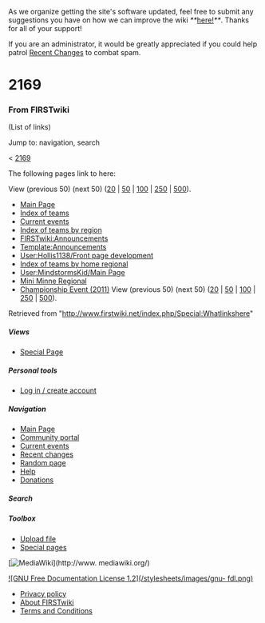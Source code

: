 As we organize getting the site's software updated, feel free to submit any
suggestions you have on how we can improve the wiki
_**_[here!](/index.php/User:Hallry/Suggestions "User:Hallry/Suggestions"
)_**_. Thanks for all of your support!

If you are an administrator, it would be greatly appreciated if you could help
patrol [Recent Changes](/index.php/Special:Recentchanges
"Special:Recentchanges" ) to combat spam.

# 2169

### From FIRSTwiki

(List of links)

Jump to: navigation, search

&lt; [2169](/index.php?title=2169&redirect=no "2169" )  

The following pages link to here:

View (previous 50) (next 50)
([20](/index.php?title=Special:Whatlinkshere/2169&limit=20&from=0
"Special:Whatlinkshere/2169" ) |
[50](/index.php?title=Special:Whatlinkshere/2169&limit=50&from=0
"Special:Whatlinkshere/2169" ) |
[100](/index.php?title=Special:Whatlinkshere/2169&limit=100&from=0
"Special:Whatlinkshere/2169" ) |
[250](/index.php?title=Special:Whatlinkshere/2169&limit=250&from=0
"Special:Whatlinkshere/2169" ) |
[500](/index.php?title=Special:Whatlinkshere/2169&limit=500&from=0
"Special:Whatlinkshere/2169" )).

  * [Main Page](/index.php/Main_Page "Main Page" )
  * [Index of teams](/index.php/Index_of_teams "Index of teams" )
  * [Current events](/index.php/Current_events "Current events" )
  * [Index of teams by region](/index.php/Index_of_teams_by_region "Index of teams by region" )
  * [FIRSTwiki:Announcements](/index.php/FIRSTwiki:Announcements "FIRSTwiki:Announcements" )
  * [Template:Announcements](/index.php/Template:Announcements "Template:Announcements" )
  * [User:Hollis1138/Front page development](/index.php/User:Hollis1138/Front_page_development "User:Hollis1138/Front page development" )
  * [Index of teams by home regional](/index.php/Index_of_teams_by_home_regional "Index of teams by home regional" )
  * [User:MindstormsKid/Main Page](/index.php/User:MindstormsKid/Main_Page "User:MindstormsKid/Main Page" )
  * [Mini Minne Regional](/index.php/Mini_Minne_Regional "Mini Minne Regional" )
  * [Championship Event (2011)](/index.php/Championship_Event_%282011%29 "Championship Event \(2011\)" )
View (previous 50) (next 50)
([20](/index.php?title=Special:Whatlinkshere/2169&limit=20&from=0
"Special:Whatlinkshere/2169" ) |
[50](/index.php?title=Special:Whatlinkshere/2169&limit=50&from=0
"Special:Whatlinkshere/2169" ) |
[100](/index.php?title=Special:Whatlinkshere/2169&limit=100&from=0
"Special:Whatlinkshere/2169" ) |
[250](/index.php?title=Special:Whatlinkshere/2169&limit=250&from=0
"Special:Whatlinkshere/2169" ) |
[500](/index.php?title=Special:Whatlinkshere/2169&limit=500&from=0
"Special:Whatlinkshere/2169" )).

Retrieved from "<http://www.firstwiki.net/index.php/Special:Whatlinkshere>"

##### Views

  * [Special Page](/index.php/Special:Whatlinkshere/2169)

##### Personal tools

  * [Log in / create account](/index.php?title=Special:Userlogin&returnto=Special:Whatlinkshere)

[](/index.php/Main_Page "Main Page" )

##### Navigation

  * [Main Page](/index.php/Main_Page)
  * [Community portal](/index.php/FIRSTwiki:Community_portal)
  * [Current events](/index.php/Current_events)
  * [Recent changes](/index.php/Special:Recentchanges)
  * [Random page](/index.php/Special:Random)
  * [Help](/index.php/FIRSTwiki:Help)
  * [Donations](/index.php/FIRSTwiki:Site_support)

##### Search



##### Toolbox

  * [Upload file](/index.php/Special:Upload)
  * [Special pages](/index.php/Special:Specialpages)

[![MediaWiki](/skins/common/images/poweredby_mediawiki_88x31.png)](http://www.
mediawiki.org/)

[![GNU Free Documentation License 1.2](/stylesheets/images/gnu-
fdl.png)](http://www.gnu.org/copyleft/fdl.html)

  * [Privacy policy](/index.php/FIRSTwiki:Privacy_policy "FIRSTwiki:Privacy policy" )
  * [About FIRSTwiki](/index.php/FIRSTwiki:About "FIRSTwiki:About" )
  * [Terms and Conditions](/index.php/FIRSTwiki:Terms_and_conditions "FIRSTwiki:Terms and conditions" )

